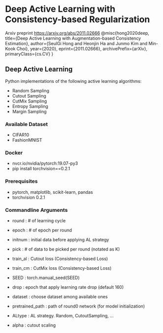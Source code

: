 # Deep Active Learning with Consistency-based Regularization
Arxiv preprint
https://arxiv.org/abs/2011.02666
@misc{hong2020deep,
      title={Deep Active Learning with Augmentation-based Consistency Estimation}, 
      author={SeulGi Hong and Heonjin Ha and Junmo Kim and Min-Kook Choi},
      year={2020},
      eprint={2011.02666},
      archivePrefix={arXiv},
      primaryClass={cs.CV}
}

## Deep Active Learning
Python implementations of the following active learning algorithms:

- Random Sampling
- Cutout Sampling
- CutMix Sampling
- Entropy Sampling
- Margin Sampling

### Available Dataset
- CIFAR10
- FashionMNIST

### Docker 
- nvcr.io/nvidia/pytorch:19.07-py3
- pip install torchvision==0.2.1

### Prerequisites 
- pytorch, matplotlib, scikit-learn, pandas
- torchvision      0.2.1

### Commandline Arguments
- round : # of learning cycle
- epoch : # of epoch per round
- initnum : initial data before applying AL strategy
- pick : # of data to be picked per round (notated as K)

- train_al : Cutout loss (Consistency-based Loss)
- train_cm : CutMix loss (Consistency-based Loss)

- SEED : torch.manual_seed(SEED)
- drop : epoch that apply learning rate drop (default 160)
- dataset : choose dataset among available ones
- pretrained_path : path of round0 network (for model initialization)

- ALtype : AL strategy. Random, CutoutSampling, ...
- alpha : cutout scaling
